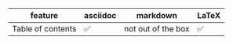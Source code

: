 | feature | asciidoc | markdown | LaTeX |
| ------- | -------- | -------- | ----- |
| Table of contents | ✅ | not out of the box | ✅ |
